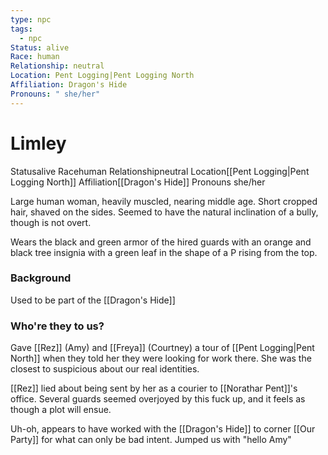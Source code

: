 ```yaml
---
type: npc
tags:
  - npc
Status: alive
Race: human
Relationship: neutral
Location: Pent Logging|Pent Logging North
Affiliation: Dragon's Hide
Pronouns: " she/her"
---
```


# Limley
<span class="dataview inline-field"><span class="inline-field-key">Status</span><span class="inline-field-value">alive</span></span>
<span class="dataview inline-field"><span class="inline-field-key">Race</span><span class="inline-field-value">human</span></span>
<span class="dataview inline-field"><span class="inline-field-key">Relationship</span><span class="inline-field-value">neutral</span></span>
<span class="dataview inline-field"><span class="inline-field-key">Location</span><span class="inline-field-value">[[Pent Logging|Pent Logging North]]</span></span>
<span class="dataview inline-field"><span class="inline-field-key">Affiliation</span><span class="inline-field-value">[[Dragon's Hide]]</span></span>
<span class="dataview inline-field"><span class="inline-field-key">Pronouns</span><span class="inline-field-value"> she/her</span></span>

Large human woman, heavily muscled, nearing middle age. Short cropped hair, shaved on the sides. Seemed to have the natural inclination of a bully, though is not overt.

Wears the black and green armor of the hired guards with an orange and black tree insignia with a green leaf in the shape of a P rising from the top. 

### Background
Used to be part of the [[Dragon's Hide]]

### Who're they to us? 
Gave [[Rez]] (Amy) and [[Freya]] (Courtney) a tour of [[Pent Logging|Pent North]] when they told her they were looking for work there. She was the closest to suspicious about our real identities. 

[[Rez]] lied about being sent by her as a courier to [[Norathar Pent]]'s office. Several guards seemed overjoyed by this fuck up, and it feels as though a plot will ensue.  

Uh-oh, appears to have worked with the [[Dragon's Hide]] to corner [[Our Party]] for what can only be bad intent. Jumped us with "hello Amy"